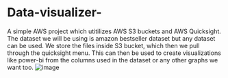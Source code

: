 # Data-visualizer-
A simple AWS project which utitilizes AWS S3 buckets and AWS Quicksight. The dataset we will be using is amazon bestseller dataset but any dataset can be used. We store the files inside S3 bucket, which then we pull through the quicksight menu. This can then be used to create visualizations like power-bi from the columns used in the dataset or any other graphs we want too.
![image](https://github.com/user-attachments/assets/a7e33ac8-9929-4c21-8e93-ea17e50fc345)
